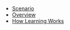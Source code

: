 

- [Scenario](scenario.md)
- [Overview](overview.md)
- [How Learning Works](how-learning-works.md)
